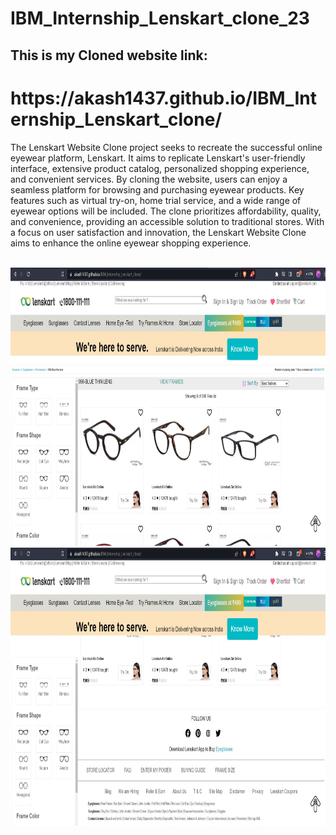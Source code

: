 # IBM_Internship_Lenskart_clone_23
<h2>This is my Cloned website link:</h2>
<h1>https://akash1437.github.io/IBM_Internship_Lenskart_clone/</h1>

The Lenskart Website Clone project seeks to recreate the successful online eyewear platform, Lenskart. It aims to replicate Lenskart's user-friendly interface, extensive product catalog, personalized shopping experience, and convenient services. By cloning the website, users can enjoy a seamless platform for browsing and purchasing eyewear products. Key features such as virtual try-on, home trial service, and a wide range of eyewear options will be included. The clone prioritizes affordability, quality, and convenience, providing an accessible solution to traditional stores. With a focus on user satisfaction and innovation, the Lenskart Website Clone aims to enhance the online eyewear shopping experience.


<br>
<img src="ss1.jpg"  width="947" height="445">
<img src="ss2.jpg"  width="947" height="445">

